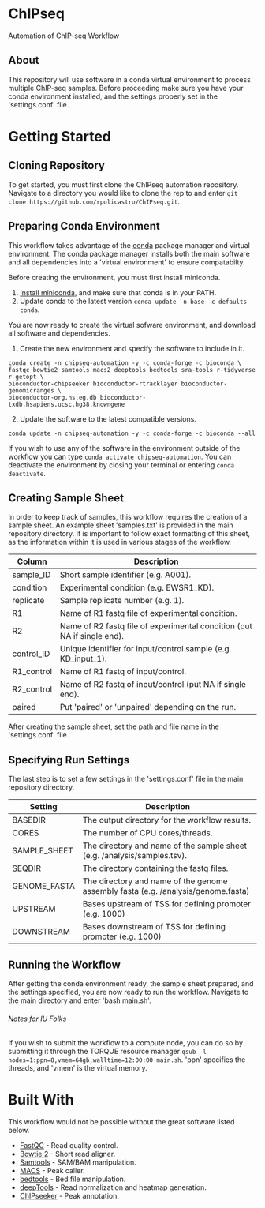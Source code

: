 # ChIPseq
Automation of ChIP-seq Workflow

## About

This repository will use software in a conda virtual environment to process multiple ChIP-seq samples. Before proceeding make sure you have your conda environment installed, and the settings properly set in the 'settings.conf' file.

# Getting Started

## Cloning Repository

To get started, you must first clone the ChIPseq automation repository. Navigate to a directory you would like to clone the rep to and enter `git clone https://github.com/rpolicastro/ChIPseq.git`.

## Preparing Conda Environment

This workflow takes advantage of the [conda](https://conda.io/en/latest/) package manager and virtual environment. The conda package manager installs both the main software and all dependencies into a 'virtual environment' to ensure compatabilty.

Before creating the environment, you must first install miniconda.
1. [Install miniconda](https://conda.io/projects/conda/en/latest/user-guide/install/index.html?highlight=conda), and make sure that conda is in your PATH.
2. Update conda to the latest version `conda update -n base -c defaults conda`.

You are now ready to create the virtual sofware environment, and download all software and dependencies.

1. Create the new environment and specify the software to include in it.
```
conda create -n chipseq-automation -y -c conda-forge -c bioconda \
fastqc bowtie2 samtools macs2 deeptools bedtools sra-tools r-tidyverse r-getopt \
bioconductor-chipseeker bioconductor-rtracklayer bioconductor-genomicranges \
bioconductor-org.hs.eg.db bioconductor-txdb.hsapiens.ucsc.hg38.knowngene
```
2. Update the software to the latest compatible versions.
```
conda update -n chipseq-automation -y -c conda-forge -c bioconda --all
```

If you wish to use any of the software in the environment outside of the workflow you can type `conda activate chipseq-automation`. You can deactivate the environment by closing your terminal or entering `conda deactivate`.

## Creating Sample Sheet

In order to keep track of samples, this workflow requires the creation of a sample sheet. An example sheet 'samples.txt' is provided in the main repository directory. It is important to follow exact formatting of this sheet, as the information within it is used in various stages of the workflow.

| Column | Description |
| ------ | ----------- |
| sample_ID | Short sample identifier (e.g. A001). |
| condition | Experimental condition (e.g. EWSR1_KD). |
| replicate | Sample replicate number (e.g. 1). |
| R1 | Name of R1 fastq file of experimental condition. |
| R2 | Name of R2 fastq file of experimental condition (put NA if single end). |
| control_ID | Unique identifier for input/control sample (e.g. KD_input_1). |
| R1_control | Name of R1 fastq of input/control. |
| R2_control | Name of R2 fastq of input/control (put NA if single end). |
| paired | Put 'paired' or 'unpaired' depending on the run. |

After creating the sample sheet, set the path and file name in the 'settings.conf' file.

## Specifying Run Settings

The last step is to set a few settings in the 'settings.conf' file in the main repository directory.

| Setting | Description |
| ------- | ----------- |
| BASEDIR | The output directory for the workflow results. |
| CORES | The number of CPU cores/threads. |
| SAMPLE_SHEET | The directory and name of the sample sheet (e.g. /analysis/samples.tsv). |
| SEQDIR | The directory containing the fastq files. |
| GENOME_FASTA | The directory and name of the genome assembly fasta (e.g. /analysis/genome.fasta) |
| UPSTREAM | Bases upstream of TSS for defining promoter (e.g. 1000) |
| DOWNSTREAM | Bases downstream of TSS for defining promoter (e.g. 1000) |

## Running the Workflow

After getting the conda environment ready, the sample sheet prepared, and the settings specified, you are now ready to run the workflow. Navigate to the main directory and enter 'bash main.sh'.

###### Notes for IU Folks
If you wish to submit the workflow to a compute node, you can do so by submitting it through the TORQUE resource manager `qsub -l nodes=1:ppn=8,vmem=64gb,walltime=12:00:00 main.sh`. 'ppn' specifies the threads, and 'vmem' is the virtual memory.

# Built With

This workflow would not be possible without the great software listed below.

- [FastQC](https://www.bioinformatics.babraham.ac.uk/projects/fastqc/) - Read quality control.
- [Bowtie 2](http://bowtie-bio.sourceforge.net/bowtie2/index.shtml) - Short read aligner.
- [Samtools](http://www.htslib.org/) - SAM/BAM manipulation.
- [MACS](https://github.com/taoliu/MACS) - Peak caller.
- [bedtools](https://bedtools.readthedocs.io/en/latest/content/tools/intersect.html) - Bed file manipulation.
- [deepTools](https://deeptools.readthedocs.io/en/develop/) - Read normalization and heatmap generation.
- [ChIPseeker](http://bioconductor.org/packages/release/bioc/html/ChIPseeker.html) - Peak annotation.
